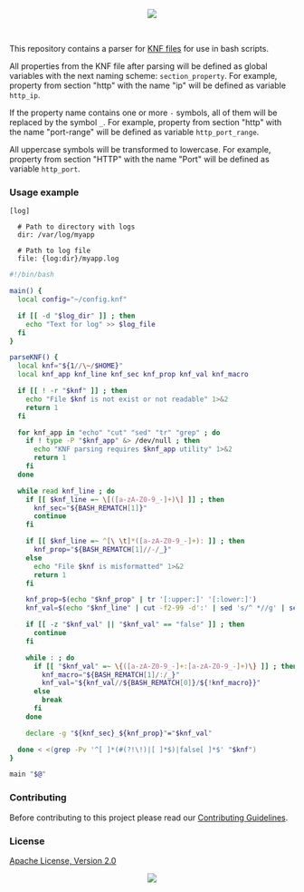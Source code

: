 <p align="center"><a href="#readme"><img src="https://gh.kaos.st/knf-bash.svg"/></a></p>

<br/>

This repository contains a parser for [KNF files](https://kaos.sh/knf-spec) for use in bash scripts.

All properties from the KNF file after parsing will be defined as global variables with the next naming scheme: `section_property`. For example, property from section "http" with the name "ip" will be defined as variable `http_ip`.

If the property name contains one or more `-` symbols, all of them will be replaced by the symbol `_`. For example, property from section "http" with the name "port-range" will be defined as variable `http_port_range`.

All uppercase symbols will be transformed to lowercase. For example, property from section "HTTP" with the name "Port" will be defined as variable `http_port`.

### Usage example

```
[log]

  # Path to directory with logs
  dir: /var/log/myapp

  # Path to log file
  file: {log:dir}/myapp.log
```

```bash
#!/bin/bash

main() {
  local config="~/config.knf"

  if [[ -d "$log_dir" ]] ; then
    echo "Text for log" >> $log_file
  fi
}

parseKNF() {
  local knf="${1//\~/$HOME}"
  local knf_app knf_line knf_sec knf_prop knf_val knf_macro

  if [[ ! -r "$knf" ]] ; then
    echo "File $knf is not exist or not readable" 1>&2
    return 1
  fi

  for knf_app in "echo" "cut" "sed" "tr" "grep" ; do
    if ! type -P "$knf_app" &> /dev/null ; then
      echo "KNF parsing requires $knf_app utility" 1>&2
      return 1
    fi
  done

  while read knf_line ; do
    if [[ $knf_line =~ \[([a-zA-Z0-9_-]+)\] ]] ; then
      knf_sec="${BASH_REMATCH[1]}"
      continue
    fi

    if [[ $knf_line =~ ^[\ \t]*([a-zA-Z0-9_-]+): ]] ; then
      knf_prop="${BASH_REMATCH[1]//-/_}"
    else
      echo "File $knf is misformatted" 1>&2
      return 1
    fi

    knf_prop=$(echo "$knf_prop" | tr '[:upper:]' '[:lower:]')
    knf_val=$(echo "$knf_line" | cut -f2-99 -d':' | sed 's/^ *//g' | sed 's/^\t*//g' | sed 's/ *$//g')

    if [[ -z "$knf_val" || "$knf_val" == "false" ]] ; then
      continue
    fi

    while : ; do
      if [[ "$knf_val" =~ \{([a-zA-Z0-9_-]+:[a-zA-Z0-9_-]+)\} ]] ; then
        knf_macro="${BASH_REMATCH[1]/:/_}"
        knf_val="${knf_val//${BASH_REMATCH[0]}/${!knf_macro}}"
      else
        break
      fi
    done

    declare -g "${knf_sec}_${knf_prop}"="$knf_val"

  done < <(grep -Pv '^[ ]*(#(?!\!)|[ ]*$)|false[ ]*$' "$knf")
}

main "$@"
```

### Contributing

Before contributing to this project please read our [Contributing Guidelines](https://github.com/essentialkaos/contributing-guidelines#contributing-guidelines).

### License

[Apache License, Version 2.0](https://www.apache.org/licenses/LICENSE-2.0)

<p align="center"><a href="https://essentialkaos.com"><img src="https://gh.kaos.st/ekgh.svg"/></a></p>
